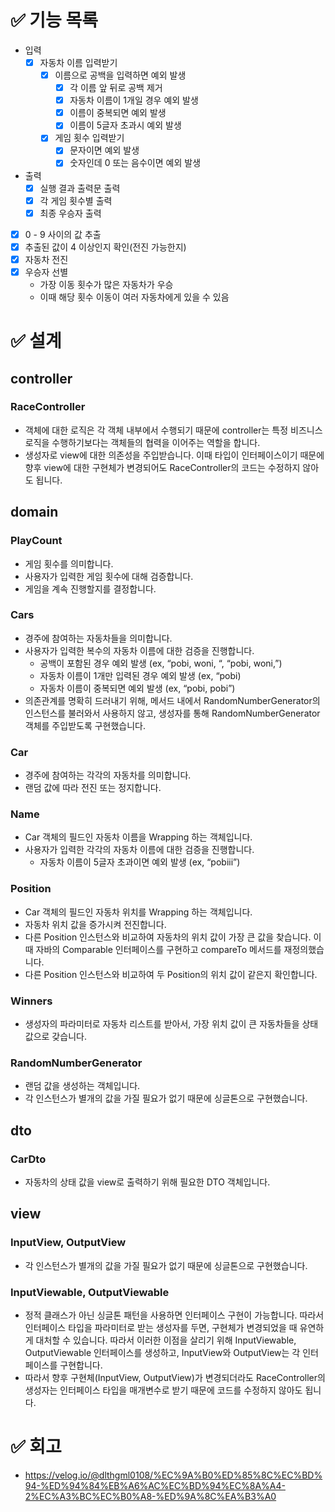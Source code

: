# ✅ 기능 목록

- 입력
    - [X] 자동차 이름 입력받기
        - [X] 이름으로 공백을 입력하면 예외 발생
            - [X] 각 이름 앞 뒤로 공백 제거
            - [X] 자동차 이름이 1개일 경우 예외 발생
            - [X] 이름이 중복되면 예외 발생
            - [X] 이름이 5글자 초과시 예외 발생
        - [X] 게임 횟수 입력받기
            - [X] 문자이면 예외 발생
            - [X] 숫자인데 0 또는 음수이면 예외 발생
- 출력
    - [X] 실행 결과 출력문 출력
    - [X] 각 게임 횟수별 출력
    - [X] 최종 우승자 출력
- [X] 0 - 9 사이의 값 추출
- [X] 추출된 값이 4 이상인지 확인(전진 가능한지)
- [X] 자동차 전진
- [X] 우승자 선별
    - 가장 이동 횟수가 많은 자동차가 우승
    - 이때 해당 횟수 이동이 여러 자동차에게 있을 수 있음

# ✅ 설계

## controller

### RaceController

- 객체에 대한 로직은 각 객체 내부에서 수행되기 때문에 controller는 특정 비즈니스 로직을 수행하기보다는 객체들의 협력을 이어주는 역할을 합니다.
- 생성자로 view에 대한 의존성을 주입받습니다. 이때 타입이 인터페이스이기 때문에 향후 view에 대한 구현체가 변경되어도 RaceController의 코드는 수정하지 않아도 됩니다.

## domain

### PlayCount

- 게임 횟수를 의미합니다.
- 사용자가 입력한 게임 횟수에 대해 검증합니다.
- 게임을 계속 진행할지를 결정합니다.

### Cars

- 경주에 참여하는 자동차들을 의미합니다.
- 사용자가 입력한 복수의 자동차 이름에 대한 검증을 진행합니다.
    - 공백이 포함된 경우 예외 발생 (ex, “pobi, woni, “, “pobi, woni,”)
    - 자동차 이름이 1개만 입력된 경우 예외 발생 (ex, “pobi)
    - 자동차 이름이 중복되면 예외 발생 (ex, “pobi, pobi”)
- 의존관계를 명확히 드러내기 위해, 메서드 내에서 RandomNumberGenerator의 인스턴스를 불러와서 사용하지 않고, 생성자를 통해 RandomNumberGenerator 객체를 주입받도록 구현했습니다.

### Car

- 경주에 참여하는 각각의 자동차를 의미합니다.
- 랜덤 값에 따라 전진 또는 정지합니다.

### Name

- Car 객체의 필드인 자동차 이름을 Wrapping 하는 객체입니다.
- 사용자가 입력한 각각의 자동차 이름에 대한 검증을 진행합니다.
    - 자동차 이름이 5글자 초과이면 예외 발생 (ex, “pobiii”)

### Position

- Car 객체의 필드인 자동차 위치를 Wrapping 하는 객체입니다.
- 자동차 위치 값을 증가시켜 전진합니다.
- 다른 Position 인스턴스와 비교하여 자동차의 위치 값이 가장 큰 값을 찾습니다. 이때 자바의 Comparable 인터페이스를 구현하고 compareTo 메서드를 재정의했습니다.
- 다른 Position 인스턴스와 비교하여 두 Position의 위치 값이 같은지 확인합니다.

### Winners

- 생성자의 파라미터로 자동차 리스트를 받아서, 가장 위치 값이 큰 자동차들을 상태 값으로 갖습니다.

### RandomNumberGenerator

- 랜덤 값을 생성하는 객체입니다.
- 각 인스턴스가 별개의 값을 가질 필요가 없기 때문에 싱글톤으로 구현했습니다.

## dto

### CarDto

- 자동차의 상태 값을 view로 출력하기 위해 필요한 DTO 객체입니다.

## view

### InputView, OutputView

- 각 인스턴스가 별개의 값을 가질 필요가 없기 때문에 싱글톤으로 구현했습니다.

### InputViewable, OutputViewable

- 정적 클래스가 아닌 싱글톤 패턴을 사용하면 인터페이스 구현이 가능합니다. 따라서 인터페이스 타입을 파라미터로 받는 생성자를 두면, 구현체가 변경되었을 때 유연하게 대처할 수 있습니다. 따라서 이러한 이점을 살리기
  위해 InputViewable, OutputViewable 인터페이스를 생성하고, InputView와 OutputView는 각 인터페이스를 구현합니다.
- 따라서 향후 구현체(InputView, OutputView)가 변경되더라도 RaceController의 생성자는 인터페이스 타입을 매개변수로 받기 때문에 코드를 수정하지 않아도 됩니다.

# ✅ 회고

- https://velog.io/@dlthgml0108/%EC%9A%B0%ED%85%8C%EC%BD%94-%ED%94%84%EB%A6%AC%EC%BD%94%EC%8A%A4-2%EC%A3%BC%EC%B0%A8-%ED%9A%8C%EA%B3%A0
